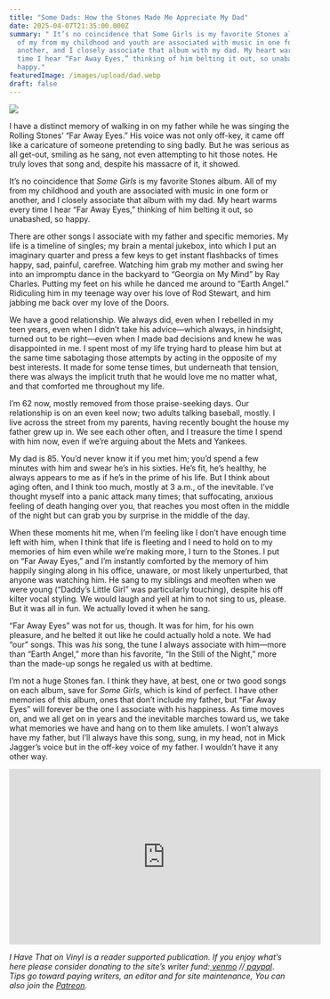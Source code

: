 ```yaml
---
title: "Some Dads: How the Stones Made Me Appreciate My Dad"
date: 2025-04-07T21:35:00.000Z
summary: " It’s no coincidence that Some Girls is my favorite Stones album. All
  of my from my childhood and youth are associated with music in one form or
  another, and I closely associate that album with my dad. My heart warms every
  time I hear “Far Away Eyes,” thinking of him belting it out, so unabashed, so
  happy."
featuredImage: /images/upload/dad.webp
draft: false
---
```

![](/images/upload/dad.webp)

I have a distinct memory of walking in on my father while he was singing the Rolling Stones’ “Far Away Eyes.” His voice was not only off-key, it came off like a caricature of someone pretending to sing badly. But he was serious as all get-out, smiling as he sang, not even attempting to hit those notes. He truly loves that song and, despite his massacre of it, it showed.

It’s no coincidence that *Some Girls* is my favorite Stones album. All of my from my childhood and youth are associated with music in one form or another, and I closely associate that album with my dad. My heart warms every time I hear “Far Away Eyes,” thinking of him belting it out, so unabashed, so happy.

There are other songs I associate with my father and specific memories. My life is a timeline of singles; my brain a mental jukebox, into which I put an imaginary quarter and press a few keys to get instant flashbacks of times happy, sad, painful, carefree. Watching him grab my mother and swing her into an impromptu dance in the backyard to “Georgia on My Mind” by Ray Charles. Putting my feet on his while he danced me around to “Earth Angel.” Ridiculing him in my teenage way over his love of Rod Stewart, and him jabbing me back over my love of the Doors.

We have a good relationship. We always did, even when I rebelled in my teen years, even when I didn’t take his advice—which always, in hindsight, turned out to be right—even when I made bad decisions and knew he was disappointed in me. I spent most of my life trying hard to please him but at the same time sabotaging those attempts by acting in the opposite of my best interests. It made for some tense times, but underneath that tension, there was always the implicit truth that he would love me no matter what, and that comforted me throughout my life.

I’m 62 now, mostly removed from those praise-seeking days. Our relationship is on an even keel now; two adults talking baseball, mostly. I live across the street from my parents, having recently bought the house my father grew up in. We see each other often, and I treasure the time I spend with him now, even if we’re arguing about the Mets and Yankees.

My dad is 85. You’d never know it if you met him; you’d spend a few minutes with him and swear he’s in his sixties. He’s fit, he’s healthy, he always appears to me as if he’s in the prime of his life. But I think about aging often, and I think too much, mostly at 3 a.m., of the inevitable. I’ve thought myself into a panic attack many times; that suffocating, anxious feeling of death hanging over you, that reaches you most often in the middle of the night but can grab you by surprise in the middle of the day.

When these moments hit me, when I’m feeling like I don’t have enough time left with him, when I think that life is fleeting and I need to hold on to my memories of him even while we’re making more, I turn to the Stones. I put on “Far Away Eyes,” and I’m instantly comforted by the memory of him happily singing along in his office, unaware, or most likely unperturbed, that anyone was watching him. He sang to my siblings and meoften when we were young (“Daddy’s Little Girl” was particularly touching), despite his off kilter vocal styling. We would laugh and yell at him to not sing to us, please. But it was all in fun. We actually loved it when he sang. 

“Far Away Eyes” was not for us, though. It was for him, for his own pleasure, and he belted it out like he could actually hold a note. We had “our” songs. This was *his* song, the tune I always associate with him—more than “Earth Angel,” more than his favorite, “In the Still of the Night,” more than the made-up songs he regaled us with at bedtime.

I’m not a huge Stones fan. I think they have, at best, one or two good songs on each album, save for *Some Girls*, which is kind of perfect. I have other memories of this album, ones that don’t include my father, but “Far Away Eyes” will forever be the one I associate with his happiness. As time moves on, and we all get on in years and the inevitable marches toward us, we take what memories we have and hang on to them like amulets. I won’t always have my father, but I’ll always have this song, sung, in my head, not in Mick Jagger’s voice but in the off-key voice of my father. I wouldn’t have it any other way.


<iframe width="560" height="315" src="https://www.youtube.com/embed/VyK1bZZ7E-s?si=XZ5MUe5tYfv-Ahr9" title="YouTube video player" frameborder="0" allow="accelerometer; autoplay; clipboard-write; encrypted-media; gyroscope; picture-in-picture; web-share" referrerpolicy="strict-origin-when-cross-origin" allowfullscreen></iframe>


*I Have That on Vinyl is a reader supported publication. If you enjoy what’s here please consider donating to the site’s writer fund:[ venmo](https://account.venmo.com/u/Michele-Catalano2659) //[ paypal](https://www.paypal.com/paypalme/goingitaloneny?country.x=US&locale.x=en_US)*. *Tips go toward paying writers, an editor and for site maintenance, You can also join the [Patreon](https://www.patreon.com/c/IHaveThatonVinyl).*
